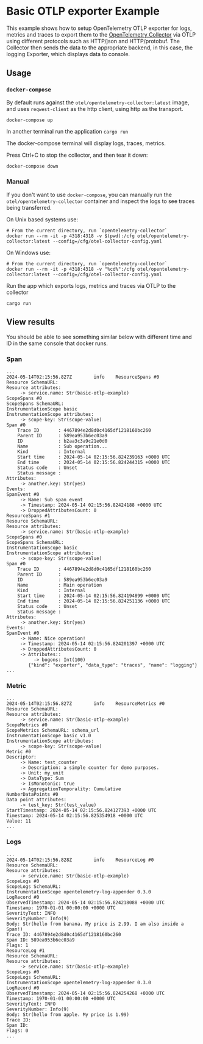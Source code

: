 # Basic OTLP exporter Example

This example shows how to setup OpenTelemetry OTLP exporter for logs, metrics
and traces to export them to the [OpenTelemetry
Collector](https://github.com/open-telemetry/opentelemetry-collector) via OTLP
using different protocols such as HTTP/json and HTTP/protobuf. The Collector then sends the data to the appropriate
backend, in this case, the logging Exporter, which displays data to console.

## Usage

### `docker-compose`

By default runs against the `otel/opentelemetry-collector:latest` image, and uses `reqwest-client`
as the http client, using http as the transport.

```shell
docker-compose up
```

In another terminal run the application `cargo run`

The docker-compose terminal will display logs, traces, metrics.

Press Ctrl+C to stop the collector, and then tear it down:

```shell
docker-compose down
```

### Manual

If you don't want to use `docker-compose`, you can manually run the `otel/opentelemetry-collector` container
and inspect the logs to see traces being transferred.

On Unix based systems use:

```shell
# From the current directory, run `opentelemetry-collector`
docker run --rm -it -p 4318:4318 -v $(pwd):/cfg otel/opentelemetry-collector:latest --config=/cfg/otel-collector-config.yaml
```

On Windows use:

```shell
# From the current directory, run `opentelemetry-collector`
docker run --rm -it -p 4318:4318 -v "%cd%":/cfg otel/opentelemetry-collector:latest --config=/cfg/otel-collector-config.yaml
```

Run the app which exports logs, metrics and traces via OTLP to the collector

```shell
cargo run
```

## View results

You should be able to see something similar below with different time and ID in the same console that docker runs.

### Span

```text
...
2024-05-14T02:15:56.827Z        info    ResourceSpans #0
Resource SchemaURL:
Resource attributes:
     -> service.name: Str(basic-otlp-example)
ScopeSpans #0
ScopeSpans SchemaURL:
InstrumentationScope basic
InstrumentationScope attributes:
     -> scope-key: Str(scope-value)
Span #0
    Trace ID       : 4467894e2d8d0c4165df1218160bc260
    Parent ID      : 589ea953b6ec03a9
    ID             : b2aa3c3a9c21e0d0
    Name           : Sub operation...
    Kind           : Internal
    Start time     : 2024-05-14 02:15:56.824239163 +0000 UTC
    End time       : 2024-05-14 02:15:56.824244315 +0000 UTC
    Status code    : Unset
    Status message :
Attributes:
     -> another.key: Str(yes)
Events:
SpanEvent #0
     -> Name: Sub span event
     -> Timestamp: 2024-05-14 02:15:56.82424188 +0000 UTC
     -> DroppedAttributesCount: 0
ResourceSpans #1
Resource SchemaURL:
Resource attributes:
     -> service.name: Str(basic-otlp-example)
ScopeSpans #0
ScopeSpans SchemaURL:
InstrumentationScope basic
InstrumentationScope attributes:
     -> scope-key: Str(scope-value)
Span #0
    Trace ID       : 4467894e2d8d0c4165df1218160bc260
    Parent ID      :
    ID             : 589ea953b6ec03a9
    Name           : Main operation
    Kind           : Internal
    Start time     : 2024-05-14 02:15:56.824194899 +0000 UTC
    End time       : 2024-05-14 02:15:56.824251136 +0000 UTC
    Status code    : Unset
    Status message :
Attributes:
     -> another.key: Str(yes)
Events:
SpanEvent #0
     -> Name: Nice operation!
     -> Timestamp: 2024-05-14 02:15:56.824201397 +0000 UTC
     -> DroppedAttributesCount: 0
     -> Attributes::
          -> bogons: Int(100)
        {"kind": "exporter", "data_type": "traces", "name": "logging"}
...
```

### Metric

```text
...
2024-05-14T02:15:56.827Z        info    ResourceMetrics #0
Resource SchemaURL:
Resource attributes:
     -> service.name: Str(basic-otlp-example)
ScopeMetrics #0
ScopeMetrics SchemaURL: schema_url
InstrumentationScope basic v1.0
InstrumentationScope attributes:
     -> scope-key: Str(scope-value)
Metric #0
Descriptor:
     -> Name: test_counter
     -> Description: a simple counter for demo purposes.
     -> Unit: my_unit
     -> DataType: Sum
     -> IsMonotonic: true
     -> AggregationTemporality: Cumulative
NumberDataPoints #0
Data point attributes:
     -> test_key: Str(test_value)
StartTimestamp: 2024-05-14 02:15:56.824127393 +0000 UTC
Timestamp: 2024-05-14 02:15:56.825354918 +0000 UTC
Value: 11
...
```

### Logs

```text
...
2024-05-14T02:15:56.828Z        info    ResourceLog #0
Resource SchemaURL:
Resource attributes:
     -> service.name: Str(basic-otlp-example)
ScopeLogs #0
ScopeLogs SchemaURL:
InstrumentationScope opentelemetry-log-appender 0.3.0
LogRecord #0
ObservedTimestamp: 2024-05-14 02:15:56.824218088 +0000 UTC
Timestamp: 1970-01-01 00:00:00 +0000 UTC
SeverityText: INFO
SeverityNumber: Info(9)
Body: Str(hello from banana. My price is 2.99. I am also inside a Span!)
Trace ID: 4467894e2d8d0c4165df1218160bc260
Span ID: 589ea953b6ec03a9
Flags: 1
ResourceLog #1
Resource SchemaURL:
Resource attributes:
     -> service.name: Str(basic-otlp-example)
ScopeLogs #0
ScopeLogs SchemaURL:
InstrumentationScope opentelemetry-log-appender 0.3.0
LogRecord #0
ObservedTimestamp: 2024-05-14 02:15:56.824254268 +0000 UTC
Timestamp: 1970-01-01 00:00:00 +0000 UTC
SeverityText: INFO
SeverityNumber: Info(9)
Body: Str(hello from apple. My price is 1.99)
Trace ID:
Span ID:
Flags: 0
...
```
